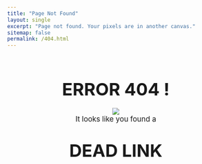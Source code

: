 ```yaml
---
title: "Page Not Found"
layout: single
excerpt: "Page not found. Your pixels are in another canvas."
sitemap: false
permalink: /404.html
---
```


<br />

# **<center><big><big>ERROR 404 !</big></big></center>**

<div style="text-align:center"><img src="{{ site.url }}{{ site.baseurl }}/images/cucco3.png"></div>

<center><big>It looks like you found a</big></center>

# **<center><big><big>DEAD LINK</big></big></center>**
